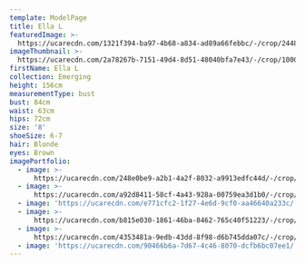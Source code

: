 ```yaml
---
template: ModelPage
title: Ella L
featuredImage: >-
  https://ucarecdn.com/1321f394-ba97-4b68-a834-ad89a66febbc/-/crop/2448x932/0,241/-/preview/
imageThumbnail: >-
  https://ucarecdn.com/2a78267b-7151-49d4-8d51-48040bfa7e43/-/crop/1000x1451/272,0/-/preview/
firstName: Ella L
collection: Emerging
height: 156cm
measurementType: bust
bust: 84cm
waist: 63cm
hips: 72cm
size: '8'
shoeSize: 6-7
hair: Blonde
eyes: Brown
imagePortfolio:
  - image: >-
      https://ucarecdn.com/248e0be9-a2b1-4a2f-8032-a9913edfc44d/-/crop/544x715/600,473/-/preview/
  - image: >-
      https://ucarecdn.com/a92d8411-58cf-4a43-928a-00759ea3d1b0/-/crop/1114x1864/331,328/-/preview/
  - image: 'https://ucarecdn.com/e771cfc2-1f27-4e6d-9cf0-aa46640a233c/'
  - image: >-
      https://ucarecdn.com/b815e030-1861-46ba-8462-765c40f51223/-/crop/1299x2224/141,223/-/preview/
  - image: >-
      https://ucarecdn.com/4353481a-9edb-43dd-8f98-d6b745dda07c/-/crop/1006x1418/402,175/-/preview/
  - image: 'https://ucarecdn.com/90466b6a-7d67-4c46-8070-dcfb6bc07ee1/'
---
```


